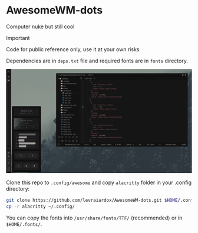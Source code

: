 # AwesomeWM-dots
Computer nuke but still cool

>[!IMPORTANT]
>Code for public reference only, use it at your own risks

Dependencies are in `deps.txt` file and required fonts are in `fonts` directory.

![alt text](image.png)

Clone this repo to `.config/awesome` and copy `alacritty` folder in your .config directory:
```sh
git clone https://github.com/levraiardox/AwesomeWM-dots.git $HOME/.config/awesome && cd $HOME/.config/awesome
cp -r alacritty ~/.config/
```

You can copy the fonts into `/usr/share/fonts/TTF/` (recommended) or in `$HOME/.fonts/`.


